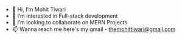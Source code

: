 - 👋 Hi, I’m Mohit Tiwari
- 👀 I’m interested in Full-stack development
- 💞️ I’m looking to collaborate on MERN Projects
- 📫 Wanna reach me here's my gmail - themohittiwari@gmail.com

<!---
themohittiwari/themohittiwari is a ✨ special ✨ repository because its `README.md` (this file) appears on your GitHub profile.
You can click the Preview link to take a look at your changes.
--->
